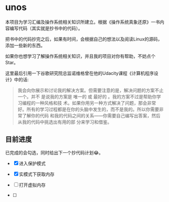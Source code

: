 # unos

本项目为学习汇编及操作系统相关知识所建立。根据《操作系统真象还原》一书内容编写代码（其实就是抄书中的代码）。

把书中的代码抄完之后，如果有时间，会根据自己的想法以及阅读Linux的源码，添加一些新的东西。

如果你也想学习了解操作系统相关知识，并且我的项目对你有帮助，不妨点个Star。

这里最后引用一下谷歌研究院总监诺维格曾在他的Udacity课程《计算机程序设计》中的话:

> 我会向你展示和讨论我的解决方案。但需要注意的是，解决问题的方案不止一个。并不 是说我的方案是 唯一的 或 最好的 。我的方案不过是帮助你学习编程的一种风格和技 术。如果你用另一种方式解决了问题，那会非常好。所有的学习过程都是在你的头脑中发生的，而不是我的。所以你需要非常了解你的代码 和我的代码之间的关系——你需要自己编写出答案，然后从我的代码中挑选出有用的部 分来学习和借鉴。 

## 目前进度

已完成的会勾选，同时给出下一个抄代码计划😂。

- [x] 进入保护模式
- [x] 实模式下获取内存
- [ ] 打开虚拟内存

- [ ] 